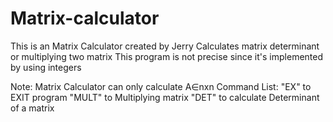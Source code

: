 # Matrix-calculator
This is an Matrix Calculator created by Jerry
Calculates matrix determinant or multiplying two matrix
This program is not precise since it's implemented by using integers

Note: Matrix Calculator can only calculate A∈nxn
Command List:
       "EX" to EXIT program
       "MULT" to Multiplying matrix
       "DET" to calculate Determinant of a matrix



